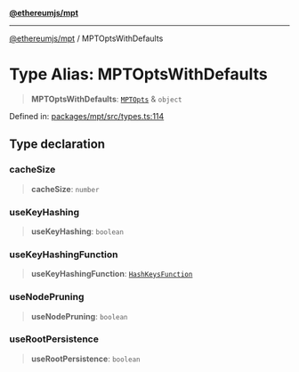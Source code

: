 [**@ethereumjs/mpt**](../README.md)

***

[@ethereumjs/mpt](../README.md) / MPTOptsWithDefaults

# Type Alias: MPTOptsWithDefaults

> **MPTOptsWithDefaults**: [`MPTOpts`](../interfaces/MPTOpts.md) & `object`

Defined in: [packages/mpt/src/types.ts:114](https://github.com/Dargon789/ethereumjs-monorepo/blob/master/packages/mpt/src/types.ts#L114)

## Type declaration

### cacheSize

> **cacheSize**: `number`

### useKeyHashing

> **useKeyHashing**: `boolean`

### useKeyHashingFunction

> **useKeyHashingFunction**: [`HashKeysFunction`](HashKeysFunction.md)

### useNodePruning

> **useNodePruning**: `boolean`

### useRootPersistence

> **useRootPersistence**: `boolean`
